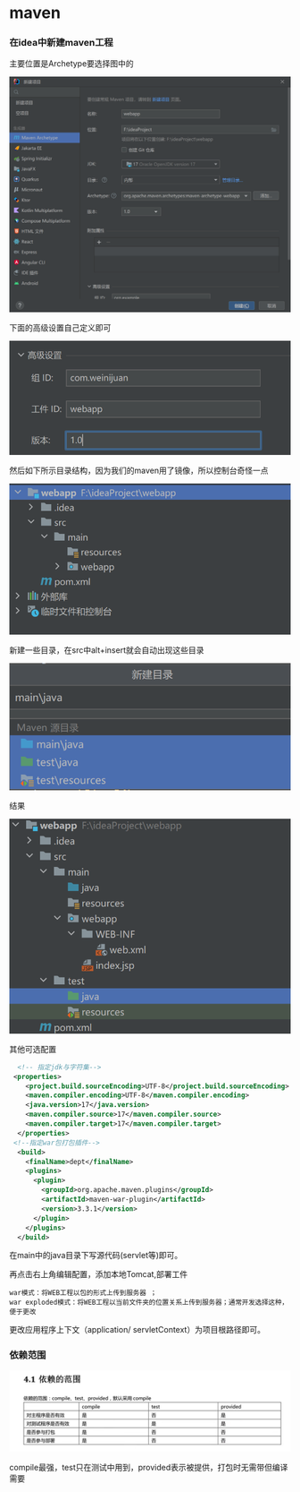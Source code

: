 # maven

### 在idea中新建maven工程

主要位置是Archetype要选择图中的

![image-20230205002925295](./image/image72.png)

下面的高级设置自己定义即可

![image-20230205003046220](./image/image73.png)

然后如下所示目录结构，因为我们的maven用了镜像，所以控制台奇怪一点

![image-20230205003251141](./image/image74.png)

新建一些目录，在src中alt+insert就会自动出现这些目录

![image-20230205003350168](./image/image75.png)

结果

![image-20230205003444871](./image/image76.png)

其他可选配置

```xml
  <!-- 指定jdk与字符集-->
 <properties>
    <project.build.sourceEncoding>UTF-8</project.build.sourceEncoding>
    <maven.compiler.encoding>UTF-8</maven.compiler.encoding>
    <java.version>17</java.version>
    <maven.compiler.source>17</maven.compiler.source>
    <maven.compiler.target>17</maven.compiler.target>
  </properties>
 <!--指定war包打包插件-->
  <build>
    <finalName>dept</finalName>
    <plugins>
      <plugin>
        <groupId>org.apache.maven.plugins</groupId>
        <artifactId>maven-war-plugin</artifactId>
        <version>3.3.1</version>
      </plugin>
    </plugins>
  </build>
```

在main中的java目录下写源代码(servlet等)即可。

再点击右上角编辑配置，添加本地Tomcat,部署工件

```
war模式：将WEB工程以包的形式上传到服务器 ；
war exploded模式：将WEB工程以当前文件夹的位置关系上传到服务器；通常开发选择这种，便于更改
```

更改应用程序上下文（application/ servletContext）为项目根路径即可。

### 依赖范围

![image-20230205005512903](./image/image77.png)

compile最强，test只在测试中用到，provided表示被提供，打包时无需带但编译需要